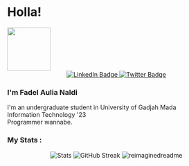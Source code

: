 # Holla!
<div id="header" align="left">
  <img src="https://media.giphy.com/media/M9gbBd9nbDrOTu1Mqx/giphy.gif" width="100"/>
</div>

<div id="badges" align="center">
  <a href="https://www.linkedin.com/in/fadel-aulia-naldi-1b4908288/">
    <img src="https://img.shields.io/badge/LinkedIn-blue?style=for-the-badge&logo=linkedin&logoColor=white" alt="LinkedIn Badge"/>
  </a>
  <a href="https://www.instagram.com/fadel_aulia">
    <img src="https://img.shields.io/badge/Instagram-purple?style=for-the-badge&logo=instagram&logoColor=white" alt="Twitter Badge"/>
  </a><br>
  <img src="https://komarev.com/ghpvc/?username=FAN2257&style=flat-square&color=blue" alt=""/>
</div>

### I'm Fadel Aulia Naldi

I'm an undergraduate student in University of Gadjah Mada <br>
Information Technology '23 <br>
Programmer wannabe.

### My Stats :

<div align="center">
  <img src="https://github-readme-stats.vercel.app/api/top-langs/?username=FAN2257&layout=compact&theme=vision-friendly-dark" alt="Stats" />
  <img src="http://github-readme-streak-stats.herokuapp.com?user=FAN2257&theme=dark&background=000000" alt="GitHub Streak" />
  <img src="https://myreadme.vercel.app/api/embed/FAN2257?panels=userstatistics,toprepositories,toplanguages,commitgraph" alt="reimaginedreadme" />
</div>


<!--
**FAN2257/FAN2257** is a ✨ _special_ ✨ repository because its `README.md` (this file) appears on your GitHub profile.

Here are some ideas to get you started:

- 🔭 I’m currently working on ...
- 🌱 I’m currently learning ...
- 👯 I’m looking to collaborate on ...
- 🤔 I’m looking for help with ...
- 💬 Ask me about ...
- 📫 How to reach me: ...
- 😄 Pronouns: ...
- ⚡ Fun fact: ...
-->
